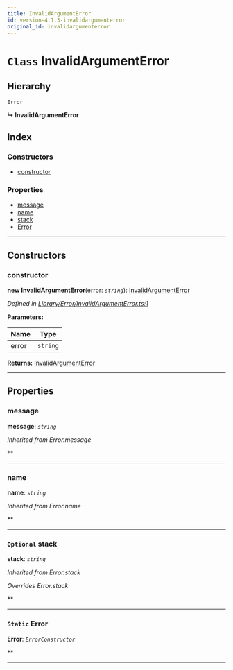 ```yaml
---
title: InvalidArgumentError
id: version-4.1.3-invalidargumenterror
original_id: invalidargumenterror
---
```


# `Class` InvalidArgumentError

## Hierarchy

 `Error`

**↳ InvalidArgumentError**

## Index

### Constructors

* [constructor](invalidargumenterror#constructor)

### Properties

* [message](invalidargumenterror#message)
* [name](invalidargumenterror#name)
* [stack](invalidargumenterror#stack)
* [Error](invalidargumenterror#error)

---

## Constructors

<a id="constructor"></a>

###  constructor

**new InvalidArgumentError**(error: *`string`*): [InvalidArgumentError](invalidargumenterror)

*Defined in [Library/Error/InvalidArgumentError.ts:1](https://github.com/SpoonX/stix/blob/4716f47/src/Library/Error/InvalidArgumentError.ts#L1)*

**Parameters:**

| Name | Type |
| ------ | ------ |
| error | `string` |

**Returns:** [InvalidArgumentError](invalidargumenterror)

___

## Properties

<a id="message"></a>

###  message

**message**: *`string`*

*Inherited from Error.message*

**

___
<a id="name"></a>

###  name

**name**: *`string`*

*Inherited from Error.name*

**

___
<a id="stack"></a>

### `Optional` stack

**stack**: *`string`*

*Inherited from Error.stack*

*Overrides Error.stack*

**

___
<a id="error"></a>

### `Static` Error

**Error**: *`ErrorConstructor`*

**

___

